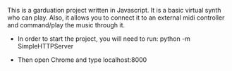 This is a garduation project written in Javascript. It is a basic virtual synth who can play. Also, it allows you to connect it to an external midi controller and command/play the music through it.

- In order to start the project, you will need to run:
python -m SimpleHTTPServer

- Then open Chrome and type localhost:8000



